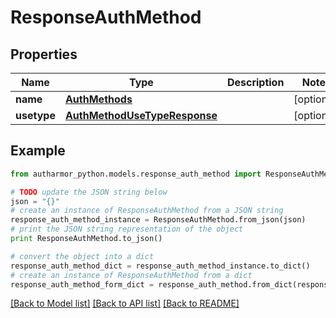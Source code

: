 # ResponseAuthMethod


## Properties
Name | Type | Description | Notes
------------ | ------------- | ------------- | -------------
**name** | [**AuthMethods**](AuthMethods.md) |  | [optional] 
**usetype** | [**AuthMethodUseTypeResponse**](AuthMethodUseTypeResponse.md) |  | [optional] 

## Example

```python
from autharmor_python.models.response_auth_method import ResponseAuthMethod

# TODO update the JSON string below
json = "{}"
# create an instance of ResponseAuthMethod from a JSON string
response_auth_method_instance = ResponseAuthMethod.from_json(json)
# print the JSON string representation of the object
print ResponseAuthMethod.to_json()

# convert the object into a dict
response_auth_method_dict = response_auth_method_instance.to_dict()
# create an instance of ResponseAuthMethod from a dict
response_auth_method_form_dict = response_auth_method.from_dict(response_auth_method_dict)
```
[[Back to Model list]](../README.md#documentation-for-models) [[Back to API list]](../README.md#documentation-for-api-endpoints) [[Back to README]](../README.md)


